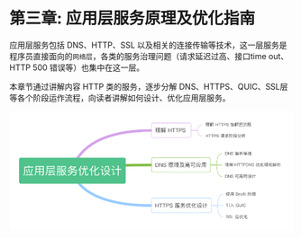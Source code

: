 # 第三章: 应用层服务原理及优化指南

应用层服务包括 DNS、HTTP、SSL 以及相关的连接传输等技术，这一层服务是程序员直接面向的`网络层`，各类的服务治理问题（请求延迟过高、接口time out、HTTP 500 错误等）也集中在这一层。

本章节通过讲解内容 HTTP 类的服务，逐步分解 DNS、HTTPS、QUIC、SSL层等各个阶段运作流程，向读者讲解如何设计、优化应用层服务。

<div  align="center">
	<img src="../assets/http-summary.png" width = "550"  align=center />
</div>